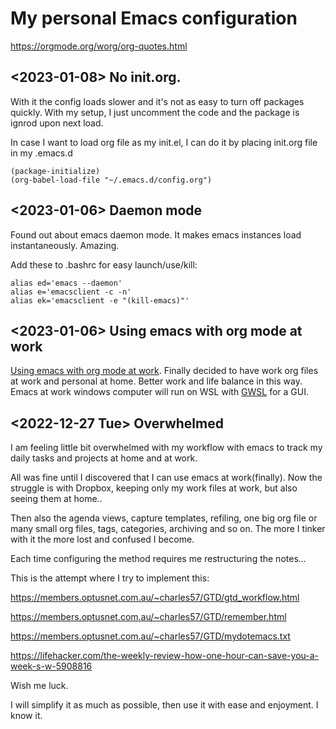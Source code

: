 # My personal Emacs configuration

https://orgmode.org/worg/org-quotes.html

## <2023-01-08> No init.org.
With it the config loads slower and it's not as easy to turn off
packages quickly. With my setup, I just uncomment the code and the
package is ignrod upon next load.

In case I want to load org file as my init.el, I can do it by placing
init.org file in my .emacs.d

```
(package-initialize)
(org-babel-load-file "~/.emacs.d/config.org")
```

## <2023-01-06> Daemon mode

Found out about emacs daemon mode. It makes emacs
instances load instantaneously. Amazing.

Add these to .bashrc for easy launch/use/kill:
```
alias ed='emacs --daemon'
alias e='emacsclient -c -n'
alias ek='emacsclient -e "(kill-emacs)"'
```

## <2023-01-06> Using emacs with org mode at work
[Using emacs with org mode at
work](https://www.reddit.com/r/emacs/comments/1043g41/help_me_use_emacs_with_org_mode_at_work/).
Finally decided to have work org files at work and personal at home.
Better work and life balance in this way. Emacs at work windows
computer will run on WSL with [GWSL](https://opticos.github.io/gwsl/)
for a GUI.

## <2022-12-27 Tue> Overwhelmed

I am feeling little bit overwhelmed with my workflow
with emacs to track my daily tasks and projects at home and at work.

All was fine until I discovered that I can use emacs at work(finally).
Now the struggle is with Dropbox, keeping only my work files at work,
but also seeing them at home..

Then also the agenda views, capture templates, refiling, one big org
file or many small org files, tags, categories, archiving and so on.
The more I tinker with it the more lost and confused I become.

Each time configuring the method requires me restructuring the
notes...

This is the attempt where I try to implement this:

https://members.optusnet.com.au/~charles57/GTD/gtd_workflow.html

https://members.optusnet.com.au/~charles57/GTD/remember.html

https://members.optusnet.com.au/~charles57/GTD/mydotemacs.txt

https://lifehacker.com/the-weekly-review-how-one-hour-can-save-you-a-week-s-w-5908816

Wish me luck.

I will simplify it as much as possible, then use it with ease and
enjoyment. I know it.
